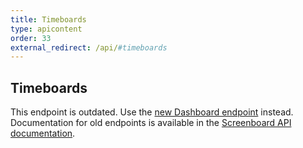 ```yaml
---
title: Timeboards
type: apicontent
order: 33
external_redirect: /api/#timeboards
---
```

## Timeboards

<div class="alert alert-danger">
    This endpoint is outdated. Use the <a href="https://docs.datadoghq.com/api/#dashboards">new Dashboard endpoint</a> instead. Documentation for old endpoints is available in the <a href="https://docs.datadoghq.com/dashboards/guide/screenboard-api-doc/">Screenboard API documentation</a>.
</div>
